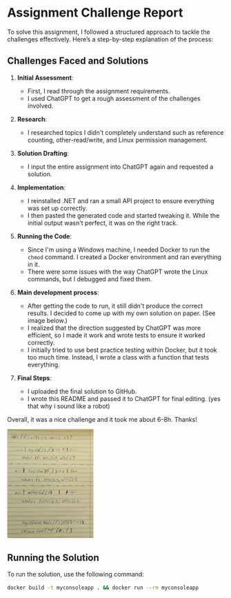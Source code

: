 # Assignment Challenge Report

To solve this assignment, I followed a structured approach to tackle the challenges effectively. Here’s a step-by-step explanation of the process:

## Challenges Faced and Solutions

1. **Initial Assessment**:
    - First, I read through the assignment requirements.
    - I used ChatGPT to get a rough assessment of the challenges involved.

2. **Research**:
    - I researched topics I didn't completely understand such as reference counting, other-read/write, and Linux permission management.

3. **Solution Drafting**:
    - I input the entire assignment into ChatGPT again and requested a solution.

4. **Implementation**:
    - I reinstalled .NET and ran a small API project to ensure everything was set up correctly.
    - I then pasted the generated code and started tweaking it. While the initial output wasn't perfect, it was on the right track.

5. **Running the Code**:
    - Since I'm using a Windows machine, I needed Docker to run the `chmod` command. I created a Docker environment and ran everything in it.
    - There were some issues with the way ChatGPT wrote the Linux commands, but I debugged and fixed them.

6. **Main development process**:
    - After getting the code to run, it still didn't produce the correct results. I decided to come up with my own solution on paper. (See image below.)
    - I realized that the direction suggested by ChatGPT was more efficient, so I made it work and wrote tests to ensure it worked correctly.
    - I initially tried to use best practice testing within Docker, but it took too much time. Instead, I wrote a class with a function that tests everything.

7. **Final Steps**:
    - I uploaded the final solution to GitHub.
    - I wrote this README and passed it to ChatGPT for final editing. (yes that why i sound like a robot)

Overall, it was a nice challenge and it took me about 6-8h. Thanks!

<img src="mySolution.jpg" alt="Other solution" width="200" />

## Running the Solution

To run the solution, use the following command:

```sh
docker build -t myconsoleapp . && docker run --rm myconsoleapp
